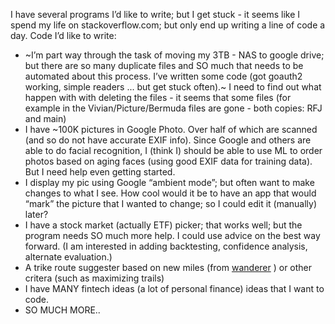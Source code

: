I have several programs I’d like to write; but I get stuck - it seems like I spend my life on stackoverflow.com; but only end up writing a line of code a day. Code I’d like to write:
* ~I’m part way through the task of moving my 3TB - NAS to google drive; but there are so many duplicate files and SO much that needs to be automated about this process. I’ve written some code (got goauth2 working, simple readers ... but get stuck often).~
I need to find out what happen with with deleting the files - it seems that some files (for example in the Vivian/Picture/Bermuda files are gone - both copies: RFJ and main)
* I have ~100K pictures in Google Photo. Over half of which are scanned (and so do not have accurate EXIF info). Since Google and others are able to do facial recognition, I (think I) should be able to use ML to order photos based on aging faces (using good EXIF data for training data). But I need help even getting started.
* I display my pic using Google “ambient mode”; but often want to make changes to what I see. How cool would it be to have an app that would “mark” the picture that I wanted to change; so I could edit it (manually) later?
* I have a stock market (actually ETF) picker; that works well; but the program needs SO much more help. I could use advice on the best way forward. (I am interested in adding backtesting, confidence analysis, alternate evaluation.)
* A trike route suggester based on new miles (from [wanderer](https://wandrer.earth/dashboard) ) or other critera (such as maximizing trails)
* I have MANY fintech ideas (a lot of personal finance) ideas that I want to code.
* SO MUCH MORE..
